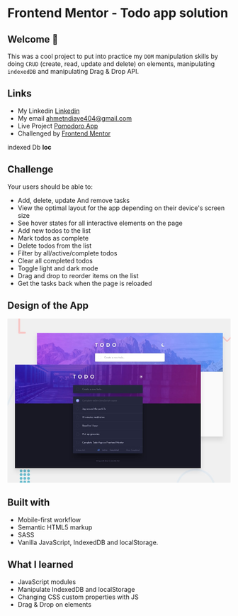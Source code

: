 # Frontend Mentor - Todo app solution
 
## Welcome 🍃

This was a cool project to put into practice my `DOM` manipulation skills by doing `CRUD` (create, read, update and delete) on elements,  manipulating `indexedDB` and manipulating Drag & Drop API.

## Links
- My Linkedin [Linkedin](https://www.linkedin.com/in/mouhametndiaye/)
- My email ahmetndiaye404@gmail.com
- Live Project [Pomodoro App](https://mouhametnd-pomodoro.netlify.app/)
- Challenged by [Frontend Mentor](https://www.frontendmentor.io/home)

indexed Db **loc**
## Challenge  

Your users should be able to:
- Add, delete, update And remove tasks
- View the optimal layout for the app depending on their device's screen size
- See hover states for all interactive elements on the page
- Add new todos to the list
- Mark todos as complete
- Delete todos from the list
- Filter by all/active/complete todos
- Clear all completed todos
- Toggle light and dark mode
- Drag and drop to reorder items on the list
- Get the tasks back when the page is reloaded


## Design of the App
![Design preview for the Todo App page coding challenge](./assets/design/desktop-preview.jpg)

## Built with

- Mobile-first workflow
- Semantic HTML5 markup
- SASS
- Vanilla JavaScript, IndexedDB and localStorage.
  
## What I learned

- JavaScript modules
- Manipulate IndexedDB and localStorage
- Changing CSS custom properties with JS
- Drag & Drop on elements
